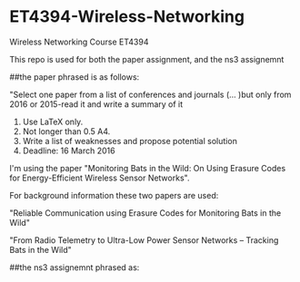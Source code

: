 # ET4394-Wireless-Networking
Wireless Networking Course ET4394

This repo is used for both the paper assignment, and the ns3 assignemnt

##the paper phrased is as follows: 

"Select one paper from a list of conferences and journals (... )but only from 2016 or 2015-read it and write a summary of it

1. Use LaTeX only.
2. Not longer than 0.5 A4.
3. Write a list of weaknesses and propose potential solution
4. Deadline: 16 March 2016

I'm using the paper "Monitoring Bats in the Wild: On Using Erasure Codes for Energy-Efficient Wireless Sensor Networks". 

For background information these two papers are used:

"Reliable Communication using Erasure Codes for Monitoring Bats in the Wild"

"From Radio Telemetry to Ultra-Low Power Sensor Networks – Tracking Bats in the Wild"

##the ns3 assignemnt phrased as: